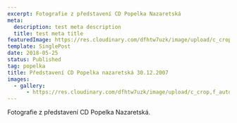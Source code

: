 ```yaml
---
excerpt: Fotografie z představení CD Popelka Nazaretská
meta:
  description: test meta description
  title: test meta title
featuredImage: https://res.cloudinary.com/dfhtw7uzk/image/upload/c_crop,f_auto,h_2000,q_auto,w_2000/v1616447070/popelka_koncert/vkoncert0019_ydskxe.jpg
template: SinglePost
date: 2018-05-25
status: Published
tag: popelka
title: Představení CD Popelka nazaretská 30.12.2007
images:
  - gallery:
      - https://res.cloudinary.com/dfhtw7uzk/image/upload/c_crop,f_auto,h_2000,q_auto,w_2000/v1616447070/popelka_koncert/vkoncert0019_ydskxe.jpg
---
```

Fotografie z představení CD Popelka Nazaretská.